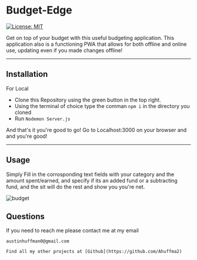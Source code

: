 # Budget-Edge
  [![License: MIT](https://img.shields.io/badge/License-MIT-yellow.svg)](https://opensource.org/licenses/MIT)

  Get on top of your budget with this useful budgeting application. This application also is a functioning PWA that allows for both offline and online use, updating even if you made changes offline!
  
  --------
  ## Installation 
  
  For Local 
  
  * Clone this Repository using the green button in the top right. 
  * Using the terminal of choice type the comman ```npm i``` in the directory you cloned 
  * Run ```Nodemon Server.js```
  
  And that's it you're good to go! Go to Localhost:3000 on your browser and and you're good! 
  
  --------
  ## Usage
 Simply Fill in the corrosponding text fields with your category and the amount spent/earned, and specify if its an added fund or a subtracting fund, and the sit will do the rest and show you you're net.

    
![budget](https://user-images.githubusercontent.com/44355662/129819341-fa11dbfe-62a0-4908-b8ed-db45ba190155.JPG)

  
  ## Questions 
  
   If you need to reach me please contact me at my email 

    austinhuffman0@gmail.com

    Find all my other projects at [Github](https://github.com/Ahuffma2)
